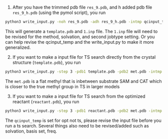 1. After you have the trimmed pdb file `res_9.pdb`, and h added pdb file `res_9_h.pdb` (using the pymol script), you run
```bash
python3 write_input.py -noh res_9.pdb -adh res_9_h.pdb -intmp qcinput_temp -c 2
```
This will generate a `template.pdb` and `1.inp` file. The `1.inp` file will need to be revised for the method, solvation, and second jobtype setting.
Or you can help revise the qcinput_temp and the write_input.py to make it more generalized.

2. If you want to make a input file for TS search directly from the crystal structure (`template.pdb`), you run
``` bash
python3 write_input.py -step 3 -pdb1 template.pdb -pdb2 met.pdb -intmp qcinput_temp -c 2
```
The `met.pdb` is a flat methyl that is inbetween substrate SAM and CAT which is closer to the true methyl group in TS in larger models

3. If you want to make a input file for TS search from the optimized reactant (`reactant.pdb`), you run
```bash
python3 write_input.py -step 3 -pdb1 reactant.pdb -pdb2 met.pdb -intmp qcinput_temp -c 2
```
The `qcinput_temp` is set for opt not ts, please revise the input file before you run a ts search.
Several things also need to be revised/added such as solvation, basis set, freq.
